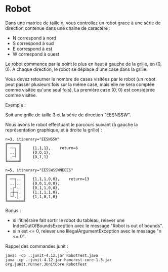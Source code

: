 # Robot

Dans une matrice de taille n, vous controllez un robot grace à une série de direction contenue dans une chaine de caractère :

* N correspond à nord
* S correspond à sud
* E correspond à est
* W correspond à ouest

Le robot commence par le point le plus en haut à gauche de la grille, en (0, 0).
A chaque direction, le robot se déplace d'une case dans la grille.

Vous devez retourner le nombre de cases visitées par le robot (un robot peut passer plusieurs fois sur la même case, mais elle ne sera comptée comme visitée qu'une seul fois).
La première case (0, 0) est considérée comme visitée.

Exemple :

Soit une grille de taille 3 et la série de direction "EESNSSW".

Nous avons le robot effectuant le parcours suivant (à gauche la représentation graphique, et à droite la grille) :

	n=3, itinerary="EESNSSW"
	╔═════╗ 
	║ ──┐ ║ 	{1,1,1},	return=6
	║ ..│ ║  	{O,O,1},
	║ .─┘ ║ 	{O,1,1}
	╚═════╝

	n=5, itinerary="EESSWSSWNEEES"
	╔═══════╗
	║ ──┐.. ║ 	{1,1,1,0,0},	return=13
	║ ..│.. ║ 	{0,0,1,0,0},
	║ .┌┘.. ║ 	{0,1,1,0,0},
	║ ┌┼─┐. ║ 	{1,1,1,1,0},
	║ └┘.│. ║ 	{1,1,0,1,0}
	╚═══════╝

Bonus :

* si l'itinéraire fait sortir le robot du tableau, relever une IndexOutOfBoundsException avec le message "Robot is out of bounds".
* si n est <= 0, relever une IllegalArgumentException avec le message "n <= 0".

Rappel des commandes junit :

    javac -cp .:junit-4.12.jar RobotTest.java
    java -cp .:junit-4.12.jar:hamcrest-core-1.3.jar org.junit.runner.JUnitCore RobotTest
